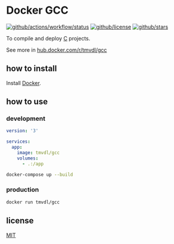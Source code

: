 # Docker GCC

[![github/actions/workflow/status](https://img.shields.io/github/actions/workflow/status/brtmvdl/docker-gcc/docker-push.yml)](https://img.shields.io/github/actions/workflow/status/brtmvdl/docker-gcc/docker-push.yml) [![github/license](https://img.shields.io/github/license/brtmvdl/docker-gcc)](https://img.shields.io/github/license/brtmvdl/docker-gcc) [![github/stars](https://img.shields.io/github/stars/brtmvdl/docker-gcc?style=social)](https://img.shields.io/github/stars/brtmvdl/docker-gcc?style=social)

To compile and deploy [C]() projects.

See more in [hub.docker.com/r/tmvdl/gcc](https://hub.docker.com/r/tmvdl/gcc)

## how to install

Install [Docker](https://docs.docker.com/engine/install/).

## how to use

### development

```yaml
version: '3'

services:
  app:
    image: tmvdl/gcc
    volumes:
      - .:/app
```

```bash
docker-compose up --build
```

### production

```sh
docker run tmvdl/gcc
```

## license

[MIT](./LICENSE) 
